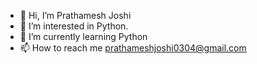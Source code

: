 - 👋 Hi, I’m Prathamesh Joshi
- 👀 I’m interested in Python.
- 🌱 I’m currently learning Python
- 📫 How to reach me prathameshjoshi0304@gmail.com

<!---
PrathameshJoshi0304/PrathameshJoshi0304 is a ✨ special ✨ repository because its `README.md` (this file) appears on your GitHub profile.
You can click the Preview link to take a look at your changes.
--->
